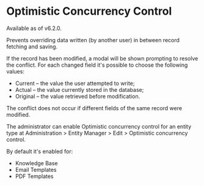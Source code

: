 # Optimistic Concurrency Control

Available as of v6.2.0.

Prevents overriding data written (by another user) in between record fetching and saving.

If the record has been modified, a modal will be shown prompting to resolve the conflict. For each changed field it's possible to choose the following values:

* Current – the value the user attempted to write;
* Actual – the value currently stored in the database;
* Original – the value retrieved before modification.

The conflict does not occur if different fields of the same record were modified.

The administrator can enable Optimistic concurrency control for an entity type at Administration > Entity Manager > Edit > Optimistic concurrency control.

By default it's enabled for:

* Knowledge Base
* Email Templates
* PDF Templates

